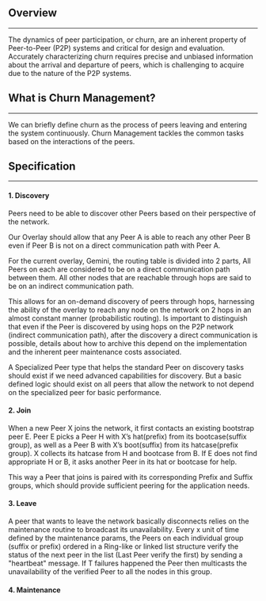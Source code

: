 ## Overview
----

The dynamics of peer participation, or churn, are an inherent property of Peer-to-Peer (P2P) systems and critical for design and evaluation. Accurately characterizing churn requires precise and unbiased information about the arrival and departure of peers, which is challenging to acquire due to the nature of the P2P systems.

## What is Churn Management?
----

We can briefly define churn as the process of peers leaving and entering the system continuously. Churn Management tackles the common tasks based on the interactions of the peers.

## Specification
----

#### 1. Discovery

Peers need to be able to discover other Peers based on their perspective of the network.

Our Overlay should allow that any Peer A is able to reach any other Peer B even if Peer B is not on a direct communication path with Peer A.

For the current overlay, Gemini, the routing table is divided into 2 parts, All Peers on each are considered to be on a direct communication path between them. All other nodes that are reachable through hops are said to be on an indirect communication path.

This allows for an on-demand discovery of peers through hops, harnessing the ability of the overlay to reach any node on the network on 2 hops in an almost constant manner (probabilistic routing). Is important to distinguish that even if the Peer is discovered by using hops on the P2P network (indirect communication path), after the discovery a direct communication is possible, details about how to archive this depend on the implementation and the inherent peer maintenance costs associated.

A Specialized Peer type that helps the standard Peer on discovery tasks should exist if we need advanced capabilities for discovery. But a basic defined logic should exist on all peers that allow the network to not depend on the specialized peer for basic performance.

#### 2. Join

When a new Peer X joins the network, it first contacts an existing bootstrap peer E. Peer E picks a Peer H with X’s hat(prefix) from its bootcase(suffix group), as well as a Peer B with X’s boot(suffix) from its hatcase(prefix group). X collects its hatcase from H and bootcase from B. If E does not find appropriate H or B, it asks another Peer in its hat or bootcase for help.

This way a Peer that joins is paired with its corresponding Prefix and Suffix groups, which should provide sufficient peering for the application needs.

#### 3. Leave

A peer that wants to leave the network basically disconnects relies on the maintenance routine to broadcast its unavailability. Every x unit of time defined by the maintenance params, the Peers on each individual group (suffix or prefix) ordered in a Ring-like or linked list structure verify the status of the next peer in the list (Last Peer verify the first) by sending a "heartbeat" message. If T failures happened the Peer then multicasts the unavailability of the verified Peer to all the nodes in this group.

#### 4. Maintenance



